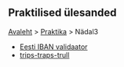 ## Praktilised ülesanded
[Avaleht](../../README.md) > [Praktika](../README.md) > Nädal3

* [Eesti IBAN validaator](./Validaator)
* [trips-traps-trull](./trips-traps-trull)
